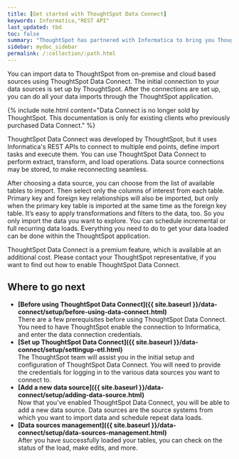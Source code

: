 ```yaml
---
title: [Get started with ThoughtSpot Data Connect]
keywords: Informatica,"REST API"
last_updated: tbd
toc: false
summary: "ThoughtSpot has partnered with Informatica to bring you ThoughtSpot Data Connect, which is a self-service data integration tool that allows you to easily pull data into ThoughtSpot for analysis."
sidebar: mydoc_sidebar
permalink: /:collection/:path.html
---
```

You can import data to ThoughtSpot from on-premise and cloud based sources using ThoughtSpot Data Connect. The initial connection to your data sources is set up by ThoughtSpot. After the connections are set up, you can do all your data imports through the ThoughtSpot application.

{% include note.html content="Data Connect is no longer sold by ThoughtSpot. This documentation is only for existing clients who previously purchased Data Connect." %}

ThoughtSpot Data Connect was developed by ThoughtSpot, but it uses Informatica's REST APIs to connect to multiple end points, define import tasks and execute them. You can use ThoughtSpot Data Connect to perform extract, transform, and load operations. Data source connections may be stored, to make reconnecting seamless.

After choosing a data source, you can choose from the list of available tables to import. Then select only the columns of interest from each table. Primary key and foreign key relationships will also be imported, but only when the primary key table is imported at the same time as the foreign key table. It’s easy to apply transformations and filters to the data, too. So you only import the data you want to explore. You can schedule incremental or full recurring data loads. Everything you need to do to get your data loaded can be done within the ThoughtSpot application.

ThoughtSpot Data Connect is a premium feature, which is available at an additional cost. Please contact your ThoughtSpot representative, if you want to find out how to enable ThoughtSpot Data Connect.

## Where to go next

-   **[Before using ThoughtSpot Data Connect]({{ site.baseurl }}/data-connect/setup/before-using-data-connect.html)**  
There are a few prerequisites before using ThoughtSpot Data Connect. You need to have ThoughtSpot enable the connection to Informatica, and enter the data connection credentials.
-   **[Set up ThoughtSpot Data Connect]({{ site.baseurl }}/data-connect/setup/settingup-etl.html)**  
The ThoughtSpot team will assist you in the initial setup and configuration of ThoughtSpot Data Connect. You will need to provide the credentials for logging in to the various data sources you want to connect to.
-   **[Add a new data source]({{ site.baseurl }}/data-connect/setup/adding-data-source.html)**  
Now that you've enabled ThoughtSpot Data Connect, you will be able to add a new data source. Data sources are the source systems from which you want to import data and schedule repeat data loads.
-   **[Data sources management]({{ site.baseurl }}/data-connect/setup/data-sources-management.html)**  
After you have successfully loaded your tables, you can check on the status of the load, make edits, and more.
